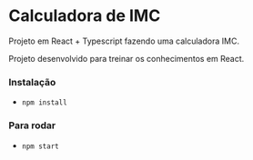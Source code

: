 # Calculadora de IMC

Projeto em React + Typescript fazendo uma calculadora IMC.

Projeto desenvolvido para treinar os conhecimentos em React.

### Instalação
- `npm install`

### Para rodar
- `npm start`